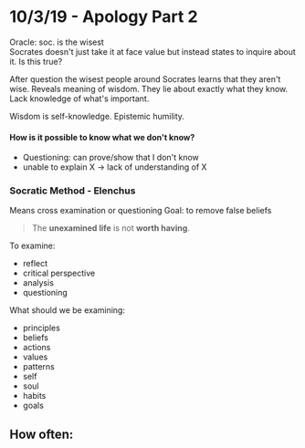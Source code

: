 # 10/3/19 - Apology Part 2

Oracle: soc. is the wisest  
Socrates doesn't just take it at face value but instead states to inquire about it. Is this true?  

After question the wisest people around Socrates learns that they aren't wise. Reveals meaning of wisdom. They lie about exactly what they know. Lack knowledge of what's important.

Wisdom is self-knowledge. Epistemic humility.

#### How is it possible to know what we don't know?
- Questioning: can prove/show that I don't know
- unable to explain X -> lack of understanding of X

### Socratic Method - Elenchus
Means cross examination or questioning
Goal: to remove false beliefs


> The **unexamined life** is not **worth having**.

To examine: 
- reflect
- critical perspective
- analysis
- questioning

What should we be examining:
- principles
- beliefs
- actions
- values
- patterns
- self
- soul
- habits
- goals

How often:
-